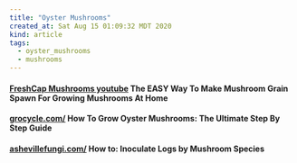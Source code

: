 ```yaml
---
title: "Oyster Mushrooms"
created_at: Sat Aug 15 01:09:32 MDT 2020
kind: article
tags:
  - oyster_mushrooms
  - mushrooms
---
```


<h4>
  <a href="https://www.youtube.com/watch?v=nQ1uDfsT4yI" target="_blank">FreshCap Mushrooms youtube</a>
  The EASY Way To Make Mushroom Grain Spawn For Growing Mushrooms At Home
</h4>

<h4>
  <a href="https://grocycle.com/how-to-grow-oyster-mushrooms/" target="_blank">grocycle.com/</a>
  How To Grow Oyster Mushrooms: The Ultimate Step By Step Guide
</h4>

<h4>
  <a href="https://www.ashevillefungi.com/blogs/news/inoculating-logs-by-mushroom-species" target="_blank">ashevillefungi.com/</a>
  How to: Inoculate Logs by Mushroom Species
</h4>

<!--
html boilerplate fragments
<a href="" target="_blank"></a>
<a name=""></a>
<img src="" width="400px">
<ul>
  <li></li>
  <li><a href="" target="_blank"></a></li>
</ul>
<pre>
</pre>
<p style="margin-bottom: 2em;"></p>
<hr style="border: 0; height: 3px; background: #333; background-image: linear-gradient(to right, #ccc, #333, #ccc);">
<pre><code>
</code></pre>
<math xmlns='http://www.w3.org/1998/Math/MathML' display='block'>
</math>
:-->
